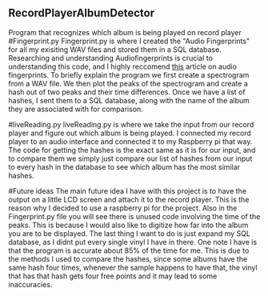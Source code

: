 ## RecordPlayerAlbumDetector
Program that recognizes which album is being played on record player
#Fingerprint.py
Fingerprint.py is where I created the "Audio Fingerprints" for all my exisiting WAV files and stored them in a SQL database.
Researching and understanding Audiofingerprints is crucial to understanding this code, and I highly reccomend [this](https://medium.com/swlh/understanding-audio-fingerprinting-b39682aa3b5f) article on audio fingerprints. To briefly explain the program we first create a spectrogram from a WAV file. We then plot the peaks of the spectrogram and create a hash out of two peaks and their time differences. Once we have a list of hashes, I sent them to a SQL database, along with the name of the album they are associated with for comparison.

#liveReading.py
liveReading.py is where we take the input from our record player and figure out which album is being played. I connected my record player to an audio interface and connected it to my Raspberry pi that way. The code for getting the hashes is the exact same as it is for our input, and to compare them we simply just compare our list of hashes from our input to every hash in the database to see which album has the most similar hashes.

#Future ideas 
The main future idea I have with this project is to have the output on a little LCD screen and attach it to the record player. This is the reason why I decided to use a raspberry pi for the project. Also in the Fingerprint.py file you will see there is unused code involving the time of the peaks. This is because I would also like to digitize how far into the album you are to be displayed. The last thing I want to do is just expand my SQL database, as I didnt put every single vinyl I have in there. One note I have is that the program is accurate about 85% of the time for me. This is due to the methods I used to compare the hashes, since some albums have the same hash four times, whenever the sample happens to have that, the vinyl that has that hash gets four free points and it may lead to some inaccuracies.


